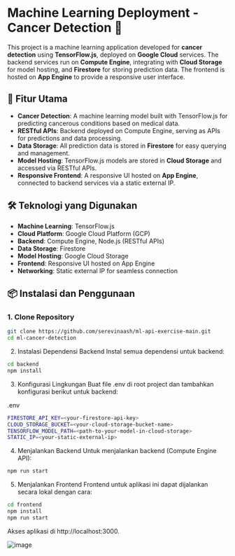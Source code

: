 # Machine Learning Deployment - Cancer Detection 🧬

This project is a machine learning application developed for **cancer detection** using **TensorFlow.js**, deployed on **Google Cloud** services. The backend services run on **Compute Engine**, integrating with **Cloud Storage** for model hosting, and **Firestore** for storing prediction data. The frontend is hosted on **App Engine** to provide a responsive user interface.

## 🌟 Fitur Utama
- **Cancer Detection**: A machine learning model built with TensorFlow.js for predicting cancerous conditions based on medical data.
- **RESTful APIs**: Backend deployed on Compute Engine, serving as APIs for predictions and data processing.
- **Data Storage**: All prediction data is stored in **Firestore** for easy querying and management.
- **Model Hosting**: TensorFlow.js models are stored in **Cloud Storage** and accessed via RESTful APIs.
- **Responsive Frontend**: A responsive UI hosted on **App Engine**, connected to backend services via a static external IP.

## 🛠️ Teknologi yang Digunakan
- **Machine Learning**: TensorFlow.js
- **Cloud Platform**: Google Cloud Platform (GCP)
- **Backend**: Compute Engine, Node.js (RESTful APIs)
- **Data Storage**: Firestore
- **Model Hosting**: Google Cloud Storage
- **Frontend**: Responsive UI hosted on App Engine
- **Networking**: Static external IP for seamless connection

## 📦 Instalasi dan Penggunaan

### 1. Clone Repository
```bash
git clone https://github.com/serevinaash/ml-api-exercise-main.git
cd ml-cancer-detection
```
2. Instalasi Dependensi Backend
Instal semua dependensi untuk backend:

```bash
cd backend
npm install
```
3. Konfigurasi Lingkungan
Buat file .env di root project dan tambahkan konfigurasi berikut untuk backend:

.env
```bash
FIRESTORE_API_KEY=<your-firestore-api-key>
CLOUD_STORAGE_BUCKET=<your-cloud-storage-bucket-name>
TENSORFLOW_MODEL_PATH=<path-to-your-model-in-cloud-storage>
STATIC_IP=<your-static-external-ip>
```
4. Menjalankan Backend
Untuk menjalankan backend (Compute Engine API):

```bash
npm run start
```
5. Menjalankan Frontend
Frontend untuk aplikasi ini dapat dijalankan secara lokal dengan cara:


```bash
cd frontend
npm install
npm run start
```
Akses aplikasi di http://localhost:3000.

![image](https://github.com/user-attachments/assets/1e034927-cccf-4535-a774-d4c0de5103b6)
